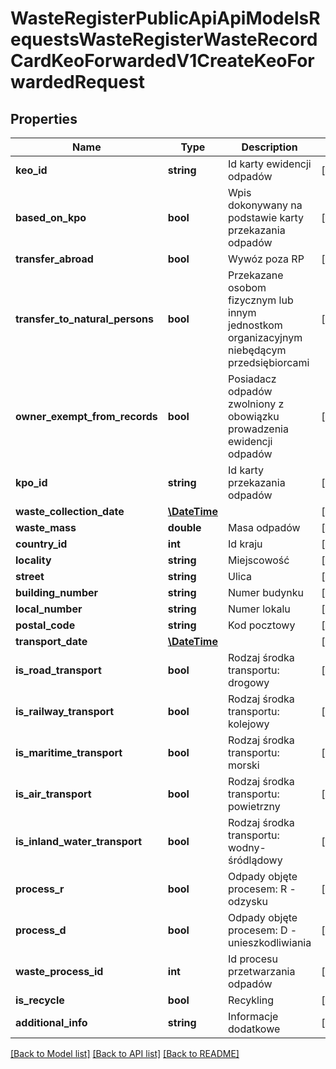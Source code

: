 # WasteRegisterPublicApiApiModelsRequestsWasteRegisterWasteRecordCardKeoForwardedV1CreateKeoForwardedRequest

## Properties
Name | Type | Description | Notes
------------ | ------------- | ------------- | -------------
**keo_id** | **string** | Id karty ewidencji odpadów | [optional] 
**based_on_kpo** | **bool** | Wpis dokonywany na podstawie karty przekazania odpadów | [optional] 
**transfer_abroad** | **bool** | Wywóz poza RP | [optional] 
**transfer_to_natural_persons** | **bool** | Przekazane osobom fizycznym lub innym jednostkom organizacyjnym niebędącym przedsiębiorcami | [optional] 
**owner_exempt_from_records** | **bool** | Posiadacz odpadów zwolniony z obowiązku prowadzenia ewidencji odpadów | [optional] 
**kpo_id** | **string** | Id karty przekazania odpadów | [optional] 
**waste_collection_date** | [**\DateTime**](\DateTime.md) |  | [optional] 
**waste_mass** | **double** | Masa odpadów | [optional] 
**country_id** | **int** | Id kraju | [optional] 
**locality** | **string** | Miejscowość | [optional] 
**street** | **string** | Ulica | [optional] 
**building_number** | **string** | Numer budynku | [optional] 
**local_number** | **string** | Numer lokalu | [optional] 
**postal_code** | **string** | Kod pocztowy | [optional] 
**transport_date** | [**\DateTime**](\DateTime.md) |  | [optional] 
**is_road_transport** | **bool** | Rodzaj środka transportu: drogowy | [optional] 
**is_railway_transport** | **bool** | Rodzaj środka transportu: kolejowy | [optional] 
**is_maritime_transport** | **bool** | Rodzaj środka transportu: morski | [optional] 
**is_air_transport** | **bool** | Rodzaj środka transportu: powietrzny | [optional] 
**is_inland_water_transport** | **bool** | Rodzaj środka transportu: wodny-śródlądowy | [optional] 
**process_r** | **bool** | Odpady objęte procesem: R - odzysku | [optional] 
**process_d** | **bool** | Odpady objęte procesem: D - unieszkodliwiania | [optional] 
**waste_process_id** | **int** | Id procesu przetwarzania odpadów | [optional] 
**is_recycle** | **bool** | Recykling | [optional] 
**additional_info** | **string** | Informacje dodatkowe | [optional] 

[[Back to Model list]](../README.md#documentation-for-models) [[Back to API list]](../README.md#documentation-for-api-endpoints) [[Back to README]](../README.md)


